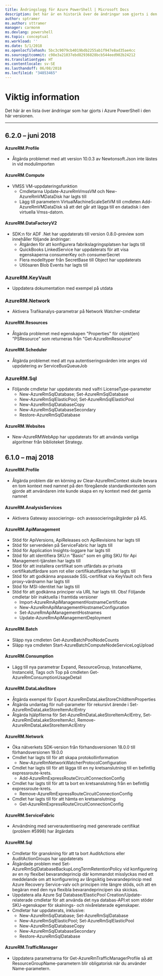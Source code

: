 ```yaml
---
title: Ändringslogg för Azure PowerShell | Microsoft Docs
description: Det här är en historik över de ändringar som gjorts i den senaste versionen av Azure PowerShell.
author: sptramer
ms.author: sttramer
manager: carmonm
ms.devlang: powershell
ms.topic: conceptual
ms.workload: ''
ms.date: 5/1/2018
ms.openlocfilehash: 5bc3c9079cb4019bdb2255ab1f947e8ad35ae4cc
ms.sourcegitcommit: c98e3a21037ebd82936828bcb544eed902b24212
ms.translationtype: HT
ms.contentlocale: sv-SE
ms.lasthandoff: 06/08/2018
ms.locfileid: "34853465"
---
```

# <a name="release-notes"></a>Viktig information

Det här är en lista över ändringar som har gjorts i Azure PowerShell i den här versionen.

---
## <a name="620---june-2018"></a>6.2.0 – juni 2018
#### <a name="azurermprofile"></a>AzureRM.Profile
* Åtgärda problemet med att version 10.0.3 av Newtonsoft.Json inte lästes in vid modulimporten

#### <a name="azurermcompute"></a>AzureRM.Compute
* VMSS VM-uppdateringsfunktion
    - Cmdletarna Update-AzureRmVmssVM och New-AzureRmVMDataDisk har lagts till
    - Lägg till parametern VirtualMachineScaleSetVM till cmdleten Add-AzureRmVMDataDisk så att det går att lägga till en datadisk i den virtuella Vmss-datorn.

#### <a name="azurermdatafactoryv2"></a>AzureRM.DataFactoryV2
* SDK:n för ADF .Net har uppdaterats till version 0.8.0-preview som innehåller följande ändringar:
    - Åtgärden för att konfigurera fabrikslagringsplatsen har lagts till
    - QuickBooks LinkedService har uppdaterats för att visa egenskaperna consumerKey och consumerSecret
    - Flera modelltyper från SecretBase till Object har uppdaterats
    - Utlösaren Blob Events har lagts till

### <a name="azurermkeyvault"></a>AzureRM.KeyVault
* Uppdatera dokumentation med exempel på utdata

### <a name="azurermnetwork"></a>AzureRM.Network
* Aktivera Trafikanalys-parametrar på Network Watcher-cmdletar

#### <a name="azurermresources"></a>AzureRM.Resources
* Åtgärda problemet med egenskapen "Properties" för objekt(en) "PSResource" som returneras från "Get-AzureRmResource"

#### <a name="azurermscheduler"></a>AzureRM.Scheduler
* Åtgärda problemet med att nya autentiseringsvärden inte anges vid uppdatering av ServiceBusQueueJob

### <a name="azurermsql"></a>AzureRM.Sql
* Följande cmdletar har uppdaterats med valfri LicenseType-parameter
    - New-AzureRmSqlDatabase; Set-AzureRmSqlDatabase
    - New-AzureRmSqlElasticPool; Set-AzureRmSqlElasticPool
    - New-AzureRmSqlDatabaseCopy
    - New-AzureRmSqlDatabaseSecondary
    - Restore-AzureRmSqlDatabase

#### <a name="azurermwebsites"></a>AzureRM.Websites
* New-AzureRMWebApp har uppdaterats för att använda vanliga algoritmer från biblioteket Strategy.

## <a name="610---may-2018"></a>6.1.0 – maj 2018
#### <a name="azurermprofile"></a>AzureRM.Profile
* Åtgärda problem där en körning av Clear-AzureRmContext skulle bevara en tom kontext med namnet på den föregående standardkontexten som gjorde att användaren inte kunde skapa en ny kontext med det gamla namnet

#### <a name="azurermanalysisservices"></a>AzureRM.AnalysisServices
* Aktivera Gateway associerings- och avassocieringsåtgärder på AS.

#### <a name="azurermapimanagement"></a>AzureRM.ApiManagement
* Stöd för ApiVersions, ApiReleases och ApiRevisions har lagts till
* Stöd för serverdelen på ServiceFabric har lagts till
* Stöd för Application Insights-loggare har lagts till
* Stöd för att identifiera SKU:n ”Basic” som en giltig SKU för Api Management-tjänsten har lagts till
* Stöd för att installera certifikat som utfärdats av privata certifikatutfärdare som rot eller certifikatutfärdare har lagts till
* Stöd för att godkänna anpassade SSL-certifikat via KeyVault och flera proxy-värdnamn har lagts till
* Stöd för MSI-identitet har lagts till
* Stöd för att godkänna principer via URL har lagts till. Obs! Följande cmdletar blir inaktuella i framtida versioner
   - Import-AzureRmApiManagementHostnameCertificate
   - New-AzureRmApiManagementHostnameConfiguration
   - Set-AzureRmApiManagementHostnames
   - Update-AzureRmApiManagementDeployment

#### <a name="azurermbatch"></a>AzureRM.Batch
* Släpp nya cmdleten Get-AzureBatchPoolNodeCounts
* Släpp nya cmdleten Start-AzureBatchComputeNodeServiceLogUpload

#### <a name="azurermconsumption"></a>AzureRM.Consumption
* Lägg till nya parametrar Expand, ResourceGroup, InstanceName, InstanceId, Tags och Top på cmdleten Get-AzureRmConsumptionUsageDetail

#### <a name="azurermdatalakestore"></a>AzureRM.DataLakeStore
* Åtgärda exempel för Export AzureRmDataLakeStoreChildItemProperties
* Åtgärda undantag för null-parameter för rekursivt ärende i Set-AzureRmDataLakeStoreItemAclEntry 
* Åtgärda hjälpfilerna för Set-AzureRmDataLakeStoreItemAclEntry, Set-AzureRmDataLakeStoreItemAcl, Remove-AzureRmDataLakeStoreItemAclEntry 

#### <a name="azurermnetwork"></a>AzureRM.Network
* Öka nätverkets SDK-version från förhandsversionen 18.0.0 till förhandsversionen 19.0.0
* Cmdlet har lagts till för att skapa protokollinformation
    - New-AzureRmNetworkWatcherProtocolConfiguration
* Cmdlet har lagts till för att lägga till en ny kretsanslutning till en befintlig expressroute-krets.
    - Add-AzureRmExpressRouteCircuitConnectionConfig
* Cmdlet har lagts till för att ta bort en kretsanslutning från en befintlig expressroute-krets.
    - Remove-AzureRmExpressRouteCircuitConnectionConfig
* Cmdlet har lagts till för att hämta en kretsanslutning
    - Get-AzureRmExpressRouteCircuitConnectionConfig

#### <a name="azurermservicefabric"></a>AzureRM.ServiceFabric
* Användning med serverautentisering med genererade certifikat (problem #5998) har åtgärdats

#### <a name="azurermsql"></a>AzureRM.Sql
* Cmdletar för granskning för att ta bort AuditActions eller AuditActionGroups har uppdaterats
* Åtgärdade problem med Set-AzureRmSqlDatabaseBackupLongTermRetentionPolicy vid konfigurering av en ny flexibel bevarandeprincip där kommandot misslyckas med ett meddelande om att konfigurering av långsiktig bevarandeprincip med Azure Recovery Service-valv och principen inte längre stöds, och att en begäran med den nya flexibla bevarandeprincipen ska skickas.
* Uppdatera alla Azure Sql Database/ElasticPool Creation/Update-relaterade cmdletar för att använda det nya databas-API:et som stöder SKU-egenskaper för skalnings- och nivårelaterade egenskaper.
* Cmdletar har uppdaterats, inklusive: 
    - New-AzureRmSqlDatabase; Set-AzureRmSqlDatabase
    - New-AzureRmSqlElasticPool; Set-AzureRmSqlElasticPool
    - New-AzureRmSqlDatabaseCopy
    - New-AzureRmSqlDatabaseSecondary
    - Restore-AzureRmSqlDatabase

#### <a name="azurermtrafficmanager"></a>AzureRM.TrafficManager
* Uppdatera parametrarna för Get-AzureRmTrafficManagerProfile så att ResourceGroupName-parametern blir obligatorisk när du använder Name-parametern.